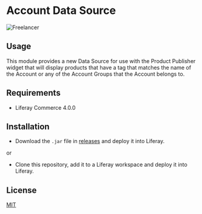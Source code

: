 # Account Data Source

![Freelancer](doc/preview.gif
)

## Usage

This module provides a new Data Source for use with the Product Publisher widget that will display products
that have a tag that matches the name of the Account or any of the Account Groups that the Account belongs to.  


## Requirements

- Liferay Commerce 4.0.0

## Installation

- Download the `.jar` file in [releases](https://github.com/jhanda/account-data-source/releases/tag/1.0.0) and deploy it 
into Liferay.

or

- Clone this repository, add it to a Liferay workspace and deploy it into Liferay.

## License

[MIT](LICENSE)
